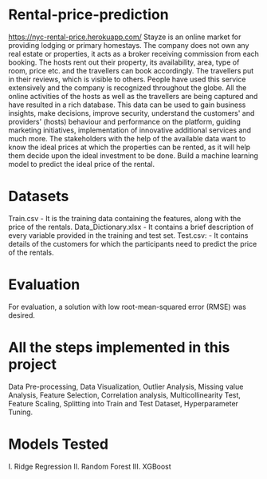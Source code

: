 # Rental-price-prediction
https://nyc-rental-price.herokuapp.com/
Stayze is an online market for providing lodging or primary homestays. The company does not own any real estate or properties, it acts as a broker receiving commission from each booking. The hosts rent out their property, its availability, area, type of room, price etc. and the travellers can book accordingly. The travellers put in their reviews, which is visible to others. People have used this service extensively and the company is recognized throughout the globe. All the online activities of the hosts as well as the travellers are being captured and have resulted in a rich database.  This data can be used to gain business insights, make decisions, improve security, understand the customers' and providers' (hosts) behaviour and performance on the platform, guiding marketing initiatives, implementation of innovative additional services and much more.  The stakeholders with the help of the available data want to know the ideal prices at which the properties can be rented, as it will help them decide upon the ideal investment to be done.  Build a machine learning model to predict the ideal price of the rental.
# Datasets
Train.csv - It is the training data containing the features, along with the price of the rentals. Data_Dictionary.xlsx - It contains a brief description of every variable provided in the training and test set. Test.csv: - It contains details of the customers for which the participants need to predict the price of the rentals.
# Evaluation
For evaluation, a solution with low root-mean-squared error (RMSE) was desired.

# All the steps implemented in this project
Data Pre-processing,  Data Visualization,  Outlier Analysis,  Missing value Analysis,  Feature Selection,  Correlation analysis,  Multicollinearity Test,  Feature Scaling,  Splitting into Train and Test Dataset,  Hyperparameter Tuning.
# Models Tested
I. Ridge Regression II. Random Forest III. XGBoost
